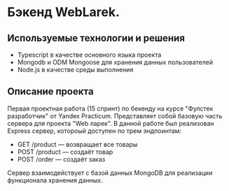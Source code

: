 # Бэкенд WebLarek.

## Используемые технологии и решения

- Typescript в качестве основного языка проекта
- Mongodb и ODM Mongoose для хранения данных пользователей
- Node.js в качестве среды выполнения

## Описание проекта
Первая проектная работа (15 спринт) по бекенду на курсе "Фулстек разработчик" от Yandex Practicum. Представляет собой базовую часть сервера для проекта "Web ларек". В данной работе был реализован Express сервер, котороый доступен по трем эндпоинтам:
- GET /product — возвращает все товары
- POST /product — создаёт товар
- POST /order — создаёт заказ

Сервер взаимодействует с базой данных MongoDB для реализации функционала хранения данных.
